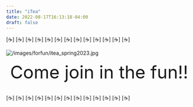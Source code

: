 ```yaml
---
title: "iTea"
date: 2022-08-17T16:13:18-04:00
draft: false
---
```


[:coffee:]
[:coffee:]
[:coffee:]
[:coffee:]
[:coffee:]
[:coffee:]
[:coffee:]
[:coffee:]
[:coffee:]
[:coffee:]
[:coffee:]
[:coffee:]
[:coffee:]


![/images/forfun/itea_spring2023.jpg](/images/forfun/itea_spring2023.jpg)

<center>
   <font size="9">Come join in the fun!! </font> 
</center>

<!-- <center>
<img src="/images/forfun/itea_2022.png" alt="iTea" style="width:200px;"/>
</center> -->

<!-- add a line drop -->
<center>
&#x200B;
</center>

[:coffee:]
[:coffee:]
[:coffee:]
[:coffee:]
[:coffee:]
[:coffee:]
[:coffee:]
[:coffee:]
[:coffee:]
[:coffee:]
[:coffee:]
[:coffee:]
[:coffee:]
